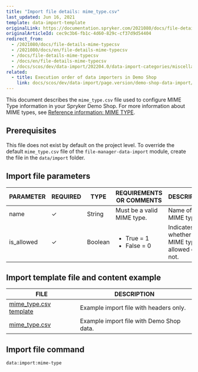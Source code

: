 ```yaml
---
title: "Import file details: mime_type.csv"
last_updated: Jun 16, 2021
template: data-import-template
originalLink: https://documentation.spryker.com/2021080/docs/file-details-mime-typecsv
originalArticleId: cec9c3b6-fb1c-4d60-829c-cf37d9d54404
redirect_from:
  - /2021080/docs/file-details-mime-typecsv
  - /2021080/docs/en/file-details-mime-typecsv
  - /docs/file-details-mime-typecsv
  - /docs/en/file-details-mime-typecsv
  - /docs/scos/dev/data-import/202204.0/data-import-categories/miscellaneous/file-details-mime-type.csv.html  
related:
  - title: Execution order of data importers in Demo Shop
    link: docs/scos/dev/data-import/page.version/demo-shop-data-import/execution-order-of-data-importers-in-demo-shop.html
---
```


This document describes the `mime_type.csv` file used to configure MIME Type information in your Spryker Demo Shop. For more information about MIME types, see [Reference information: MIME TYPE](https://github.com/spryker/spryker-docs/blob/review-digital-asset-management/docs/pbc/all/content-management-system/{{page.version}}/base-shop/manage-in-the-back-office/add-and-edit-mime-types.md#reference-information-mime-type).

## Prerequisites

This file does not exist by default on the project level. To override the default `mime_type.csv` file of the `file-manager-data-import` module, create the file in the `data/import` folder.

## Import file parameters

| PARAMETER | REQUIRED | TYPE | REQUIREMENTS OR COMMENTS | DESCRIPTION |
| --- | --- | --- | --- | --- |
| name | &check; | String | Must be a valid MIME type. | Name of the MIME type. |
| is_allowed | &check; | Boolean |<ul><li>True = 1</li><li>False = 0</li></ul> | Indicates whether the MIME type is allowed or not. |


## Import template file and content example

| FILE | DESCRIPTION |
| --- | --- |
| [mime_type.csv template](https://spryker.s3.eu-central-1.amazonaws.com/docs/Developer+Guide/Back-End/Data+Manipulation/Data+Ingestion/Data+Import/Data+Import+Categories/Miscellaneous/Template+mime_type.csv) | Example import file with headers only. |
| [mime_type.csv](https://spryker.s3.eu-central-1.amazonaws.com/docs/Developer+Guide/Back-End/Data+Manipulation/Data+Ingestion/Data+Import/Data+Import+Categories/Miscellaneous/mime_type.csv) | Example import file with Demo Shop data. |

## Import file command

```bash
data:import:mime-type
```
